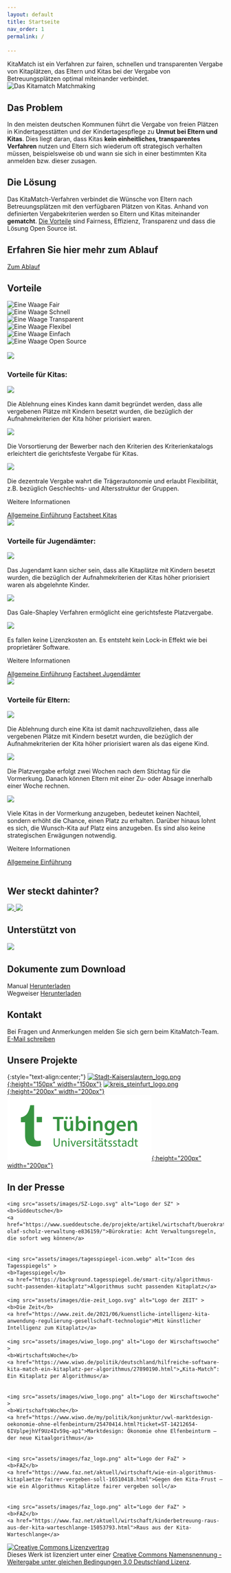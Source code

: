 ```yaml
---
layout: default
title: Startseite
nav_order: 1
permalink: /

---
```


<section class="km-opening km-text-lead">
KitaMatch ist ein Verfahren zur fairen, schnellen und transparenten Vergabe von Kitaplätzen, das Eltern und Kitas bei der Vergabe von Betreuungsplätzen optimal miteinander verbindet.
</section>

<img src="assets/images/KitaMatch_Matchmaking.svg" alt="Das Kitamatch Matchmaking">

## Das Problem

In den meisten deutschen Kommunen führt die Vergabe von freien Plätzen in Kindertagesstätten und der Kindertagespflege zu **Unmut bei Eltern und Kitas**. Dies liegt daran, dass Kitas **kein einheitliches, transparentes Verfahren** nutzen und Eltern sich wiederum oft strategisch verhalten müssen, beispielsweise ob und wann sie sich in einer bestimmten Kita anmelden bzw. dieser zusagen.

## Die Lösung

Das KitaMatch-Verfahren verbindet die Wünsche von Eltern nach Betreuungsplätzen mit den verfügbaren Plätzen von Kitas. Anhand von definierten Vergabekriterien werden so Eltern und Kitas miteinander **gematcht**. [Die Vorteile](/docs/Einfuehrung#die-vorteile-der-algorithmusbasierten-kitaplatzvergabe) sind Fairness, Effizienz, Transparenz und dass die Lösung Open Source ist.

<h2 class="text-center fw-700 fs-5 mb-5">Erfahren Sie hier mehr zum Ablauf</h2>
<div class="d-flex flex-justify-around mb-10">
  <a href="/docs/Einfuehrung" class="btn btn-purple text-center">Zum Ablauf</a>
</div>

<section class="mb-7">
  <h2 class="text-center">Vorteile</h2>
  <div class="km-benefits__wrapper">
    <div class="km-benefits__item">
      <img src="/assets/images/icons/Kita_Icon_Fair.svg" alt="Eine Waage"/>
      <span>Fair</span>
    </div>
    <div class="km-benefits__item">
      <img src="/assets/images/icons/Kita_Icon_Schnell.svg" alt="Eine Waage"/>
      <span>Schnell</span>
    </div>
    <div class="km-benefits__item">
      <img src="/assets/images/icons/Kita_Icon_Analyse.svg" alt="Eine Waage"/>
      <span>Transparent</span>
    </div>
    <div class="km-benefits__item">
      <img src="/assets/images/icons/Kita_Icon_Flexibel.svg" alt="Eine Waage"/>
      <span>Flexibel</span>
    </div>
    <div class="km-benefits__item">
      <img src="/assets/images/icons/Kita_Icon_Einfach.svg" alt="Eine Waage"/>
      <span>Einfach</span>
    </div>
    <div class="km-benefits__item">
      <img src="/assets/images/icons/Kita_Icon_Open-Source.svg" alt="Eine Waage"/>
      <span>Open Source</span>
    </div>
  </div>
</section>

<br />

<section>

<!-- Vorteile für Kitas -->
  <div class="km-benefits__details-wrapper">
    <img src="/assets/images/icons/Kita_Icon_Kita.svg" als="Ein Kitagebäude" />
    <div class="km-benefits__details-card">
      <h3 class="fw-700 mt-0">Vorteile für Kitas:</h3>
      <div>
        <img src="/assets/images/icons/Kita_Icon_Analyse.svg"/>
        <p class="mt-0"> Die Ablehnung eines Kindes kann damit begründet werden, dass alle vergebenen Plätze mit Kindern besetzt wurden, die bezüglich der Aufnahmekriterien der Kita höher priorisiert waren.</p>
      </div>
      <div>
        <img src="/assets/images/icons/Kita_Icon_Fair.svg"/>
        <p class="mt-0"> Die Vorsortierung der Bewerber nach den Kriterien des Kriterienkatalogs erleichtert die gerichtsfeste Vergabe für Kitas.</p>
      </div>
      <div>
        <img src="/assets/images/icons/Kita_Icon_Flexibel.svg"/>
        <p class="mt-0"> Die dezentrale Vergabe wahrt die Trägerautonomie und erlaubt Flexibilität, z.B. bezüglich Geschlechts- und Altersstruktur der Gruppen.</p>
      </div>
      <p class="fw-700">Weitere Informationen</p>
      <a href="/docs/Einfuehrung" class="mb-1 km-link-hover">Allgemeine Einführung</a>
      <a href="/assets/KitaMatch_Factsheet_Kitas.pdf">Factsheet Kitas</a>
    </div>
  </div>
  
<!-- Vorteile für Jugendämter -->
  <div class="km-benefits__details-wrapper mt-10">
    <img src="/assets/images/icons/Kita_Icon_Kommune.svg" als="Ein öffentliches Gebäude" />
    <div class="km-benefits__details-card">
      <h3 class="fw-700 mt-5">Vorteile für Jugendämter:</h3>
      <div>
        <img src="/assets/images/icons/Kita_Icon_Analyse.svg"/>
        <p class="mt-0"> Das Jugendamt kann sicher sein, dass alle Kitaplätze mit Kindern besetzt wurden, die bezüglich der Aufnahmekriterien der Kitas höher priorisiert waren als abgelehnte Kinder.</p>
      </div>
      <div>
        <img src="/assets/images/icons/Kita_Icon_Fair.svg"/>
        <p class="mt-0">Das Gale-Shapley Verfahren ermöglicht eine gerichtsfeste Platzvergabe.
</p>
      </div>
      <div>
        <img src="/assets/images/icons/Kita_Icon_Open-Source.svg"/>
        <p class="mt-0">Es fallen keine Lizenzkosten an. Es entsteht kein Lock-in Effekt wie bei proprietärer Software.</p>
      </div>
      <p class="fw-700">Weitere Informationen</p>
      <a href="/docs/Einfuehrung" class="mb-1 km-link-hover">Allgemeine Einführung</a>
      <a href="/assets/KitaMatch_Factsheet_Jugendamt.pdf">Factsheet Jugendämter</a>
    </div>
  </div>

  <!-- Vorteile für Eltern -->

  <div class="km-benefits__details-wrapper  mt-10">
    <img src="/assets/images/icons/Kita_Icon_Eltern.svg" als="Ein Haus mit einem Baum" />
    <div class="km-benefits__details-card">
      <h3 class="fw-700 mt-0">Vorteile für Eltern:</h3>
      <div>
        <img src="/assets/images/icons/Kita_Icon_Analyse.svg"/>
        <p class="mt-0">
          Die Ablehnung durch eine Kita ist damit nachzuvollziehen, dass alle vergebenen Plätze mit Kindern besetzt wurden, die bezüglich der Aufnahmekriterien der Kita höher priorisiert waren als das eigene Kind.
        </p>
      </div>
      <div>
        <img src="/assets/images/icons/Kita_Icon_Schnell.svg"/>
        <p class="mt-0">Die Platzvergabe erfolgt zwei Wochen nach dem Stichtag für die Vormerkung. Danach können Eltern mit einer Zu- oder Absage innerhalb einer Woche rechnen.</p>
      </div>
      <div>
        <img src="/assets/images/icons/Kita_Icon_Einfach.svg"/>
        <p class="mt-0">Viele Kitas in der Vormerkung anzugeben, bedeutet keinen Nachteil, sondern erhöht die Chance, einen Platz zu erhalten. Darüber hinaus lohnt es sich, die Wunsch-Kita auf Platz eins anzugeben. Es sind also keine strategischen Erwägungen notwendig.</p>
      </div>
      <p class="fw-700">Weitere Informationen</p>
      <a href="/docs/Einfuehrung">Allgemeine Einführung</a>
    </div>
  </div>

</section>

<br />

<section>
  <h2 class="text-center">Wer steckt dahinter?</h2>
  <div class="km-flex-around">
    <a href="https://www.zew.de/">
      <img src="/assets/images/ZEW_Logo_RGB.png">
    </a>
    <a href="https://www.leibniz-gemeinschaft.de/">
      <img src="/assets/images/Leibniz_Logo_DE_blau_schwarz_500px.png">
    </a>
  </div>
  <h2 class="text-center">Unterstützt von</h2>
  <div class="km-flex-around">
    <a href="https://www.bertelsmann-stiftung.de/de/startseite">
      <img src="/assets/images/bertelsmann_logo.png" style="width: 400px;">
    </a>
  </div>


  
  <h2 class="text-center mb-6">Dokumente zum Download</h2>
  <div class="d-flex flex-justify-around fw-700 mb-10">
    <div class="d-flex km-download__item">
      <span class="mb-3 fs-5">Manual</span>
      <a href="/assets/KitaMatch_Manual.pdf" class="btn btn-purple">Herunterladen</a>
    </div>
    <div class="d-flex km-download__item" >
      <span class="mb-3 fs-5">Wegweiser</span>
      <a href="https://www.bertelsmann-stiftung.de/de/publikationen/publikation/did/die-kitamatch-software" target="_blank" rel="noopener noreferrer" class="btn btn-purple">Herunterladen</a>
      </div>
  </div>
  <h2 class="text-center">Kontakt</h2>
  <div class="mb-10">
    <div class="d-flex km-download__item">
      <span class="mb-6 fs-5">Bei Fragen und Anmerkungen melden Sie sich gern beim KitaMatch-Team.</span>
      <a href="mailto:kontakt@kitamatch.com" class="btn btn-purple">E-Mail schreiben</a>
    </div>
  </div>
</section>

## Unsere Projekte

{:style="text-align:center;"}
[![Stadt-Kaiserslautern_logo.png](assets/images/Stadt-Kaiserslautern_logo.png){:height="150px" width="150px"}](https://www.kaiserslautern.de/buerger_rathaus_politik/medienportal/pressemitteilungen/060195/index.html.de)
[![kreis_steinfurt_logo.png](assets/images/kreis_steinfurt_logo.png){:height="200px" width="200px"}](https://www.kreis-steinfurt.de/kv_steinfurt/Kreisverwaltung/%C3%84mter/Jugendamt/Kreis%20STEP/)
[![tuebingen-logo-white.svg](assets/images/tuebingen-logo-white.svg){:height="200px" width="200px"}](https://www.tuebingen.de/kitas)


## In der Presse

<section>
  <div class="km-press__wrapper">

    <img src="assets/images/SZ-Logo.svg" alt="Logo der SZ" >
    <b>Süddeutsche</b>
    <a href="https://www.sueddeutsche.de/projekte/artikel/wirtschaft/buerokratie-olaf-scholz-verwaltung-e836159/">Bürokratie: Acht Verwaltungsregeln, die sofort weg können</a>

    
    <img src="assets/images/tagesspiegel-icon.webp" alt="Icon des Tagesspiegels" >
    <b>Tagesspiegel</b>
    <a href="https://background.tagesspiegel.de/smart-city/algorithmus-sucht-passenden-kitaplatz">Algorithmus sucht passenden Kitaplatz</a>
    
    <img src="assets/images/die-zeit_Logo.svg" alt="Logo der ZEIT" >
    <b>Die Zeit</b>
    <a href="https://www.zeit.de/2021/06/kuenstliche-intelligenz-kita-anwendung-regulierung-gesellschaft-technologie">Mit künstlicher Intelligenz zum Kitaplatz</a>
    
    <img src="assets/images/wiwo_logo.png" alt="Logo der Wirschaftswoche" >
    <b>WirtschaftsWoche</b>
    <a href="https://www.wiwo.de/politik/deutschland/hilfreiche-software-kita-match-ein-kitaplatz-per-algorithmus/27890190.html">„Kita-Match“: Ein Kitaplatz per Algorithmus</a>

    
    <img src="assets/images/wiwo_logo.png" alt="Logo der Wirschaftswoche" >
    <b>WirtschaftsWoche</b>
    <a href="https://www.wiwo.de/my/politik/konjunktur/vwl-marktdesign-oekonomie-ohne-elfenbeinturm/25470414.html?ticket=ST-14212654-6IVplpejhVf9Uz4Iv59q-ap1">Marktdesign: Ökonomie ohne Elfenbeinturm – der neue Kitaalgorithmus</a>
 
    
    <img src="assets/images/faz_logo.png" alt="Logo der FaZ" >
    <b>FAZ</b>
    <a href="https://www.faz.net/aktuell/wirtschaft/wie-ein-algorithmus-kitaplaetze-fairer-vergeben-soll-16510418.html">Gegen den Kita-Frust – wie ein Algorithmus Kitaplätze fairer vergeben soll</a>

    
    <img src="assets/images/faz_logo.png" alt="Logo der FaZ" >
    <b>FAZ</b>
    <a href="https://www.faz.net/aktuell/wirtschaft/kinderbetreuung-raus-aus-der-kita-warteschlange-15053793.html">Raus aus der Kita-Warteschlange</a>
  </div>
</section>


<section class="text-center mt-10">
<a rel="license" href="http://creativecommons.org/licenses/by-sa/3.0/de/">
  <img alt="Creative Commons Lizenzvertrag" style="border-width:0" src="https://i.creativecommons.org/l/by-sa/3.0/de/88x31.png" />
</a>
<br />Dieses Werk ist lizenziert unter einer <a rel="license" href="http://creativecommons.org/licenses/by-sa/3.0/de/">Creative Commons Namensnennung - Weitergabe unter gleichen Bedingungen 3.0 Deutschland Lizenz</a>.

</section>
